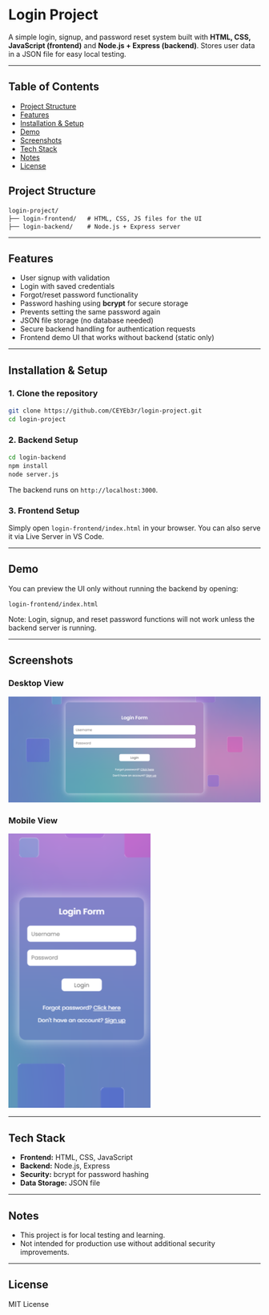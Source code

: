 # Login Project

A simple login, signup, and password reset system built with **HTML, CSS, JavaScript (frontend)** and **Node.js + Express (backend)**. Stores user data in a JSON file for easy local testing.

---

## Table of Contents

* [Project Structure](#project-structure)
* [Features](#features)
* [Installation & Setup](#installation--setup)
* [Demo](#demo)
* [Screenshots](#screenshots)
* [Tech Stack](#tech-stack)
* [Notes](#notes)
* [License](#license)

## Project Structure

```
login-project/
├── login-frontend/   # HTML, CSS, JS files for the UI
├── login-backend/    # Node.js + Express server
```

---

## Features

* User signup with validation
* Login with saved credentials
* Forgot/reset password functionality
* Password hashing using **bcrypt** for secure storage
* Prevents setting the same password again
* JSON file storage (no database needed)
* Secure backend handling for authentication requests
* Frontend demo UI that works without backend (static only)

---

## Installation & Setup

### 1. Clone the repository

```bash
git clone https://github.com/CEYEb3r/login-project.git
cd login-project
```

### 2. Backend Setup

```bash
cd login-backend
npm install
node server.js
```

The backend runs on `http://localhost:3000`.

### 3. Frontend Setup

Simply open `login-frontend/index.html` in your browser. You can also serve it via Live Server in VS Code.

---

## Demo

You can preview the UI only without running the backend by opening:

```
login-frontend/index.html
```

Note: Login, signup, and reset password functions will not work unless the backend server is running.

---

## Screenshots

### Desktop View

![Desktop UI](login-frontend/screenshots/desktop-login.png)

### Mobile View

![Mobile UI](login-frontend/screenshots/mobile-login.png)

---

## Tech Stack

* **Frontend:** HTML, CSS, JavaScript
* **Backend:** Node.js, Express
* **Security:** bcrypt for password hashing
* **Data Storage:** JSON file

---

## Notes

* This project is for local testing and learning.
* Not intended for production use without additional security improvements.

---

## License

MIT License
